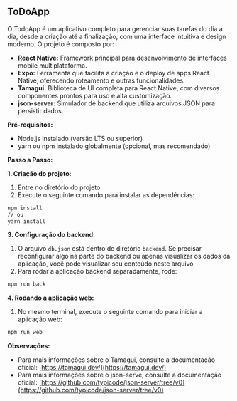 ## ToDoApp
O TodoApp é um aplicativo completo para gerenciar suas tarefas do dia a dia, desde a criação até a finalização, com uma interface intuitiva e design moderno. O projeto é composto por:

* **React Native:** Framework principal para desenvolvimento de interfaces mobile multiplataforma.
* **Expo:** Ferramenta que facilita a criação e o deploy de apps React Native, oferecendo roteamento e outras funcionalidades.
* **Tamagui:** Biblioteca de UI completa para React Native, com diversos componentes prontos para uso e alta customização.
* **json-server:** Simulador de backend que utiliza arquivos JSON para persistir dados.

**Pré-requisitos:**

* Node.js instalado (versão LTS ou superior)
* yarn ou npm instalado globalmente (opcional, mas recomendado)

**Passo a Passo:**

**1. Criação do projeto:**

1. Entre no diretório do projeto.
2. Execute o seguinte comando para instalar as dependências:

```bash
npm install
// ou
yarn install
```

**3. Configuração do backend:**

1. O arquivo `db.json` está dentro do diretório `backend`. Se precisar reconfigurar algo na parte do backend ou apenas visualizar os dados da aplicação, você pode visualizar seu conteúdo neste arquivo
2. Para rodar a aplicação backend separadamente, rode:

```bash
npm run back
```

**4. Rodando a aplicação web:**

1. No mesmo terminal, execute o seguinte comando para iniciar a aplicação web:

```bash
npm run web
```


**Observações:**

* Para mais informações sobre o Tamagui, consulte a documentação oficial: [https://tamagui.dev/](https://tamagui.dev/)
* Para mais informações sobre o json-serve, consulte a documentação oficial: [https://github.com/typicode/json-server/tree/v0](https://github.com/typicode/json-server/tree/v0)

